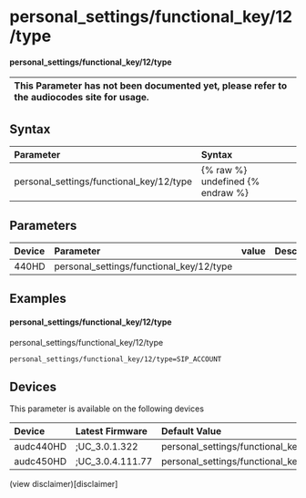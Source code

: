 ﻿---
description: personal_settings/functional_key/12/type
search: false
---

# personal_settings/functional_key/12/type

#### personal_settings/functional_key/12/type


| This Parameter has not been documented yet, please refer to the audiocodes site for usage.  |
| :--- |

## Syntax
| Parameter | Syntax |
| :--- | :--- |
|personal_settings/functional_key/12/type | {% raw %} undefined {% endraw %} |

## Parameters
|Device|Parameter|value|Description|
|:---|:---|:---|:---|
| 440HD | personal_settings/functional_key/12/type |  |  |

## Examples
#### personal_settings/functional_key/12/type

personal_settings/functional_key/12/type

```
personal_settings/functional_key/12/type=SIP_ACCOUNT
```

## Devices
This parameter is available on the following devices

| Device | Latest Firmware | Default Value |
|:---|:---|:---|
| audc440HD | ;UC_3.0.1.322 | personal_settings/functional_key/12/type=SIP_ACCOUNT 
| audc450HD | ;UC_3.0.4.111.77 | personal_settings/functional_key/12/type=EMPTY 

(view disclaimer)[disclaimer]
